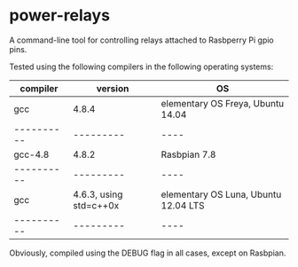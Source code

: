 # power-relays
A command-line tool for controlling relays attached to Rasbperry Pi gpio pins.

Tested using the following compilers in the following operating systems:

| compiler | version | OS |
|----------|---------|----|
| gcc | 4.8.4 | elementary OS Freya, Ubuntu 14.04 |
|----------|---------|----|
| gcc-4.8 | 4.8.2 | Rasbpian 7.8 |
|----------|---------|----|
| gcc | 4.6.3, using std=c++0x | elementary OS Luna, Ubuntu 12.04 LTS |
|----------|---------|----|

Obviously, compiled using the DEBUG flag in all cases, except on Rasbpian.
